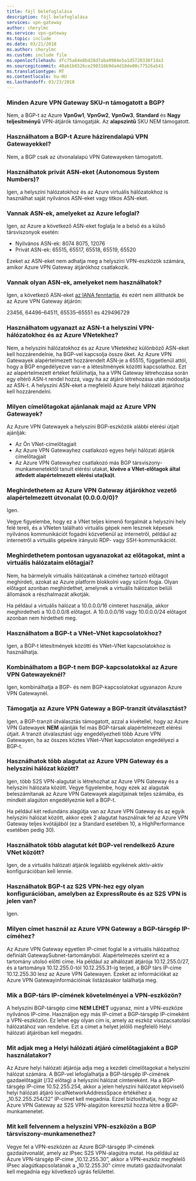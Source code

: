 ```yaml
---
title: fájl belefoglalása
description: fájl belefoglalása
services: vpn-gateway
author: cherylmc
ms.service: vpn-gateway
ms.topic: include
ms.date: 03/21/2018
ms.author: cherylmc
ms.custom: include file
ms.openlocfilehash: dfc75a64e8bd28d7aba9984e5a1d5720330f1da3
ms.sourcegitcommit: 48ab1b6526ce290316b9da4d18de00c77526a541
ms.translationtype: MT
ms.contentlocale: hu-HU
ms.lasthandoff: 03/23/2018
---
```

### <a name="is-bgp-supported-on-all-azure-vpn-gateway-skus"></a>Minden Azure VPN Gateway SKU-n támogatott a BGP?
Nem, a BGP-t az Azure **VpnGw1**, **VpnGw2**, **VpnGw3**, **Standard** és **Nagy teljesítményű** VPN-átjárók támogatják. Az **alapszintű** SKU NEM támogatott.

### <a name="can-i-use-bgp-with-azure-policy-based-vpn-gateways"></a>Használhatom a BGP-t Azure házirendalapú VPN Gatewayekkel?
Nem, a BGP csak az útvonalalapú VPN Gatewayeken támogatott.

### <a name="can-i-use-private-asns-autonomous-system-numbers"></a>Használhatok privát ASN-eket (Autonomous System Numbers)?
Igen, a helyszíni hálózatokhoz és az Azure virtuális hálózatokhoz is használhat saját nyilvános ASN-eket vagy titkos ASN-eket.

### <a name="are-there-asns-reserved-by-azure"></a>Vannak ASN-ek, amelyeket az Azure lefoglal?
Igen, az Azure a következő ASN-eket foglalja le a belső és a külső társviszonyok esetén:

* Nyilvános ASN-ek: 8074 8075, 12076
* Privát ASN-ek: 65515, 65517, 65518, 65519, 65520

Ezeket az ASN-eket nem adhatja meg a helyszíni VPN-eszközök számára, amikor Azure VPN Gateway átjárókhoz csatlakozik.

### <a name="are-there-any-other-asns-that-i-cant-use"></a>Vannak olyan ASN-ek, amelyeket nem használhatok?
Igen, a következő ASN-eket [az IANA fenntartja](http://www.iana.org/assignments/iana-as-numbers-special-registry/iana-as-numbers-special-registry.xhtml), és ezért nem állíthatók be az Azure VPN Gateway átjárón:

23456, 64496–64511, 65535–65551 és 429496729

### <a name="can-i-use-the-same-asn-for-both-on-premises-vpn-networks-and-azure-vnets"></a>Használhatom ugyanazt az ASN-t a helyszíni VPN-hálózatokhoz és az Azure VNetekhez?
Nem, a helyszíni hálózatokhoz és az Azure VNetekhez különböző ASN-eket kell hozzárendelnie, ha BGP-vel kapcsolja össze őket. Az Azure VPN Gatewayek alapértelmezett hozzárendelt ASN-je a 65515, függetlenül attól, hogy a BGP engedélyezve van-e a létesítmények közötti kapcsolathoz. Ezt az alapértelmezett értéket felülírhatja, ha a VPN Gateway létrehozása során egy eltérő ASN-t rendel hozzá, vagy ha az átjáró létrehozása után módosítja az ASN-t. A helyszíni ASN-eket a megfelelő Azure helyi hálózati átjáróhoz kell hozzárendelni.

### <a name="what-address-prefixes-will-azure-vpn-gateways-advertise-to-me"></a>Milyen címelőtagokat ajánlanak majd az Azure VPN Gatewayek?
Az Azure VPN Gatewayek a helyszíni BGP-eszközök alábbi elérési útjait ajánlják:

* Az Ön VNet-címelőtagjait
* Az Azure VPN Gatewayhez csatlakozó egyes helyi hálózati átjárók címelőtagjait
* Az Azure VPN Gatewayhez csatlakozó más BGP társviszony-munkamenetektől tanult elérési utakat, **kivéve a VNet-előtagok által átfedett alapértelmezett elérési uta(ka)t**.

### <a name="can-i-advertise-default-route-00000-to-azure-vpn-gateways"></a>Meghirdethetem az Azure VPN Gateway átjárókhoz vezető alapértelmezett útvonalat (0.0.0.0/0)?
Igen.

Vegye figyelembe, hogy ez a VNet teljes kimenő forgalmát a helyszíni hely felé tereli, és a VNeten található virtuális gépek nem lesznek képesek nyilvános kommunikációt fogadni közvetlenül az internetről, például az internetről a virtuális gépekre irányuló RDP- vagy SSH-kommunikációt.

### <a name="can-i-advertise-the-exact-prefixes-as-my-virtual-network-prefixes"></a>Meghirdethetem pontosan ugyanazokat az előtagokat, mint a virtuális hálózataim előtagjai?

Nem, ha bármelyik virtuális hálózatának a címéhez tartozó előtagot meghirdeti, azokat az Azure platform blokkolni vagy szűrni fogja. Olyan előtagot azonban meghirdethet, amelynek a virtuális hálózaton belüli állomások a részhalmazát alkotják. 

Ha például a virtuális hálózat a 10.0.0.0/16 címteret használja, akkor meghirdetheti a 10.0.0.0/8 előtagot. A 10.0.0.0/16 vagy 10.0.0.0/24 előtagot azonban nem hirdetheti meg.

### <a name="can-i-use-bgp-with-my-vnet-to-vnet-connections"></a>Használhatom a BGP-t a VNet–VNet kapcsolatokhoz?
Igen, a BGP-t létesítmények közötti és VNet–VNet kapcsolatokhoz is használhatja.

### <a name="can-i-mix-bgp-with-non-bgp-connections-for-my-azure-vpn-gateways"></a>Kombinálhatom a BGP-t nem BGP-kapcsolatokkal az Azure VPN Gatewayeknél?
Igen, kombinálhatja a BGP- és nem BGP-kapcsolatokat ugyanazon Azure VPN Gatewaynél.

### <a name="does-azure-vpn-gateway-support-bgp-transit-routing"></a>Támogatja az Azure VPN Gateway a BGP-tranzit útválasztást?
Igen, a BGP-tranzit útválasztás támogatott, azzal a kivétellel, hogy az Azure VPN Gatewayek **NEM** ajánlják fel más BGP-társak alapértelmezett elérési útjait. A tranzit útválasztást úgy engedélyezheti több Azure VPN Gatewayen, ha az összes köztes VNet–VNet kapcsolaton engedélyezi a BGP-t.

### <a name="can-i-have-more-than-one-tunnel-between-azure-vpn-gateway-and-my-on-premises-network"></a>Használhatok több alagutat az Azure VPN Gateway és a helyszíni hálózat között?
Igen, több S2S VPN-alagutat is létrehozhat az Azure VPN Gateway és a helyszíni hálózata között. Vegye figyelembe, hogy ezek az alagutak beleszámítanak az Azure VPN Gatewayek alagútjainak teljes számába, és mindkét alagúton engedélyeznie kell a BGP-t.

Ha például két redundáns alagútja van az Azure VPN Gateway és az egyik helyszíni hálózat között, akkor ezek 2 alagutat használnak fel az Azure VPN Gateway teljes kvótájából (ez a Standard esetében 10, a HighPerformance esetében pedig 30).

### <a name="can-i-have-multiple-tunnels-between-two-azure-vnets-with-bgp"></a>Használhatok több alagutat két BGP-vel rendelkező Azure VNet között?
Igen, de a virtuális hálózati átjárók legalább egyikének aktív-aktív konfigurációban kell lennie.

### <a name="can-i-use-bgp-for-s2s-vpn-in-an-expressroutes2s-vpn-co-existence-configuration"></a>Használhatok BGP-t az S2S VPN-hez egy olyan konfigurációban, amelyben az ExpressRoute és az S2S VPN is jelen van?
Igen. 

### <a name="what-address-does-azure-vpn-gateway-use-for-bgp-peer-ip"></a>Milyen címet használ az Azure VPN Gateway a BGP-társgép IP-címéhez?
Az Azure VPN Gateway egyetlen IP-címet foglal le a virtuális hálózathoz definiált GatewaySubnet-tartományból. Alapértelmezés szerint ez a tartomány utolsó előtti címe. Ha például az alhálózati átjárója 10.12.255.0/27, és a tartománya 10.12.255.0-tól 10.12.255.31-ig terjed, a BGP társ IP-címe 10.12.255.30 lesz az Azure VPN Gatewayen. Ezeket az információkat az Azure VPN Gatewayinformációinak listázásakor találhatja meg.

### <a name="what-are-the-requirements-for-the-bgp-peer-ip-addresses-on-my-vpn-device"></a>Mik a BGP-társ IP-címének követelményei a VPN-eszközön?
A helyszíni BGP-társgép címe **NEM LEHET** ugyanaz, mint a VPN-eszköze nyilvános IP-címe. Használjon egy más IP-címet a BGP-társgép IP-címeként a VPN-eszközön. Ez lehet egy olyan cím is, amely az eszköz visszacsatolási hálózatához van rendelve. Ezt a címet a helyet jelölő megfelelő Helyi hálózati átjáróban kell megadni.

### <a name="what-should-i-specify-as-my-address-prefixes-for-the-local-network-gateway-when-i-use-bgp"></a>Mit adjak meg a Helyi hálózati átjáró címelőtagjaként a BGP használatakor?
Az Azure helyi hálózati átjárója adja meg a kezdeti címelőtagokat a helyszíni hálózat számára. A BGP-vel lefoglalhatja a BGP-társgép IP-címének gazdaelőtagját (/32 előtag) a helyszíni hálózat címtereként. Ha a BGP-társgép IP-címe 10.52.255.254, akkor a jelen helyszíni hálózatot képviselő helyi hálózati átjáró localNetworkAddressSpace értékéhez a „10.52.255.254/32” IP-címet kell megadnia. Ezzel biztosíthatja, hogy az Azure VPN Gateway az S2S VPN-alagúton keresztül hozza létre a BGP-munkamenetet.

### <a name="what-should-i-add-to-my-on-premises-vpn-device-for-the-bgp-peering-session"></a>Mit kell felvennem a helyszíni VPN-eszközön a BGP társviszony-munkamenethez?
Vegye fel a VPN-eszközén az Azure BGP-társgép IP-címének gazdaútvonalát, amely az IPsec S2S VPN-alagútra mutat. Ha például az Azure VPN-társgép IP-címe „10.12.255.30”, akkor a VPN-eszköz megfelelő IPsec alagútkapcsolatának a „10.12.255.30” címre mutató gazdaútvonalat kell megadnia egy következő ugrás felülettel.

